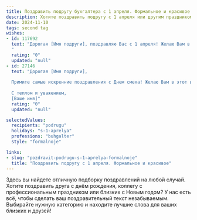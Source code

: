 ```yaml
---
title: Поздравить подругу бухгалтера с 1 апреля. Формальное и красивое
description: Хотите поздравить подругу с 1 апреля или другим праздником? Наш ИИ создаст незабываемое поздравление, а вы обязательно выделитесь среди других.  
date: 2024-11-10
tags: second tag
wishes:
- id: 117692
  text: "Дорогая [Имя подруги], поздравляю Вас с 1 апреля! Желаю Вам в этот день, и во все последующие дни, точности в расчётах, ясности в цифрах и успехов в Вашей важной и ответственной работе бухгалтера. Пусть удача всегда сопутствует Вам, а трудовые будни радуют стабильностью и благополучием. С праздником!
  "
  rating: "0"
  updated: "null"
- id: 27146
  text: "Дорогая [Имя подруги],
  
  Примите самые искренние поздравления с Днем смеха! Желаю Вам в этот веселый день не только улыбок и смеха, но и процветания в профессиональной деятельности. Будьте всегда такой же внимательной и ответственной, как и в своей бухгалтерской работе. Пусть каждый день приносит Вам радость и удовлетворение от выполненной работы. Счастья, здоровья и успехов во всех Ваших начинаниях!
  
  С теплом и уважением,
  [Ваше имя]"
  rating: "0"
  updated: "null"

selectedValues:
  recipients: "podrugu"
  holidays: "s-1-aprelya"
  professions: "buhgalter"
  style: "formalnoje"

links:
- slug: "pozdravit-podrugu-s-1-aprelya-formalnoje"
  title: "Поздравить подругу с 1 апреля. Формальное и красивое"
---
```


Здесь вы найдете отличную подборку поздравлений на любой случай.
Хотите поздравить друга с днём рождения, коллегу с профессиональным праздником или близких с Новым годом? У нас есть всё, чтобы сделать ваш поздравительный текст незабываемым. Выбирайте нужную категорию и находите лучшие слова для ваших близких и друзей!
